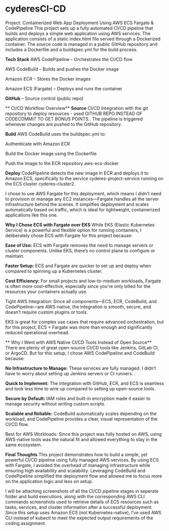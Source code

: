 # cyderesCI-CD
Project: Containerized Web App Deployment Using AWS ECS Fargate & CodePipeline
This project sets up a fully automated CI/CD pipeline that builds and deploys a simple web application using AWS services. The application consists of a static index.html file served through a Dockerized container. The source code is managed in a public GitHub repository and includes a Dockerfile and a buildspec.yml for the build process.

**Tech Stack**
AWS CodePipeline – Orchestrates the CI/CD flow

AWS CodeBuild – Builds and pushes the Docker image

Amazon ECR – Stores the Docker images

Amazon ECS (Fargate) – Deploys and runs the container

**GitHub** – Source control (public repo)

** CI/CD Workflow Overview**
**Source**  CI/CD Integration with the git repository to deploy resources - used GITHUB REPO INSTEAD OF CODECOMMIT TO GET BONUS POINTS..
The pipeline is triggered whenever changes are pushed to the GitHub repository.

**Build**
AWS CodeBuild uses the buildspec.yml to:

Authenticate with Amazon ECR

Build the Docker image using the Dockerfile

Push the image to the ECR repository aws-ecs-docker

**Deploy**
CodePipeline detects the new image in ECR and deploys it to Amazon ECS, specifically to the service cyderes-project-service running on the ECS cluster cyderes-cluster2.

I chose to use AWS Fargate for this deployment, which means I didn’t need to provision or manage any EC2 instances—Fargate handles all the server infrastructure behind the scenes. It simplifies deployment and scales automatically based on traffic, which is ideal for lightweight, containerized applications like this one.

**Why I Chose ECS with Fargate over EKS**
While EKS (Elastic Kubernetes Service) is a powerful and flexible option for running containers, I deliberately chose ECS with Fargate for this project because:

**Ease of Use:** ECS with Fargate removes the need to manage servers or cluster components. Unlike EKS, there’s no control plane to configure or maintain.

**Faster Setup:** ECS and Fargate are quicker to set up and deploy when compared to spinning up a Kubernetes cluster.

**Cost Efficiency:** For small projects and low-to-medium workloads, Fargate is often more cost-effective, especially since you're only billed for the resources your containers actually use.

Tight AWS Integration: Since all components—ECS, ECR, CodeBuild, and CodePipeline—are AWS-native, the integration is smooth, secure, and doesn’t require custom plugins or tools.

EKS is great for complex use cases that require advanced orchestration, but for this project, ECS + Fargate was more than enough and significantly reduced operational overhead.

** Why I Went with AWS Native CI/CD Tools Instead of Open Source**
There are plenty of great open-source CI/CD tools like Jenkins, GitLab CI, or ArgoCD. But for this setup, I chose AWS CodePipeline and CodeBuild because:

**No Infrastructure to Manage:** These services are fully managed. I didn’t have to worry about setting up Jenkins servers or CI runners.

**Quick to Implement:** The integration with GitHub, ECR, and ECS is seamless and took less time to wire up compared to setting up open-source tools.

**Secure by Default:** IAM roles and built-in encryption made it easier to manage security without writing custom scripts.

**Scalable and Reliable:** CodeBuild automatically scales depending on the workload, and CodePipeline provides a clear, visual representation of the CI/CD flow.

Best for AWS Workloads: Since this project was fully hosted on AWS, using AWS-native tools was the natural fit and allowed everything to stay in the same ecosystem.

**Final Thoughts**
This project demonstrates how to build a simple, yet powerful CI/CD pipeline using fully managed AWS services. By using ECS with Fargate, I avoided the overhead of managing infrastructure while ensuring high availability and scalability. Leveraging CodeBuild and CodePipeline simplified the deployment flow and allowed me to focus more on the application logic and less on setup.

I will be attaching screenshots of all the CI/CD pipeline stages in seperate folder and build executions, along with the corresponding AWS CLI commands screenshots used to retrieve details of ECS resources such as tasks, services, and cluster information after a successful deployment. Since this setup uses Amazon ECS (not Kubernetes-native), I’ve used AWS CLI instead of kubectl to meet the expected output requirements of the coding assignment.


